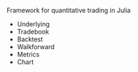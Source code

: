 Framework for quantitative trading in Julia

* Underlying
* Tradebook
* Backtest
* Walkforward
* Metrics
* Chart
